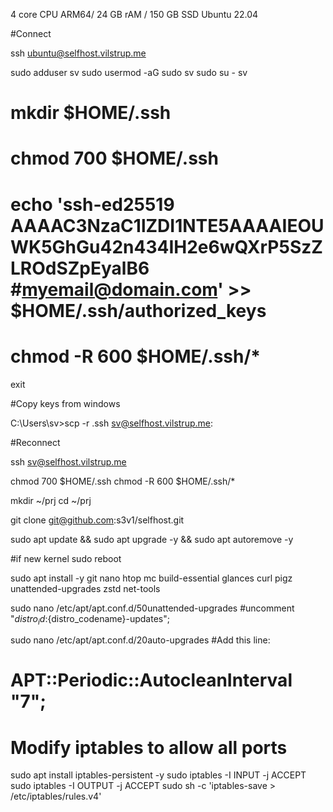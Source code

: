 

4 core CPU ARM64/ 24 GB rAM / 150 GB SSD
Ubuntu 22.04

#Connect

ssh ubuntu@selfhost.vilstrup.me

sudo adduser sv
sudo usermod -aG sudo sv
sudo su - sv

#    mkdir $HOME/.ssh
#    chmod 700 $HOME/.ssh
#    echo 'ssh-ed25519 AAAAC3NzaC1lZDI1NTE5AAAAIEOUWK5GhGu42n434IH2e6wQXrP5SzZLROdSZpEyalB6 #myemail@domain.com' >> $HOME/.ssh/authorized_keys
#    chmod -R 600 $HOME/.ssh/*

exit

#Copy keys from windows

C:\Users\sv>scp -r .ssh sv@selfhost.vilstrup.me:

#Reconnect 

ssh sv@selfhost.vilstrup.me

chmod 700 $HOME/.ssh
chmod -R 600 $HOME/.ssh/*

mkdir ~/prj
cd ~/prj

git clone git@github.com:s3v1/selfhost.git




sudo apt update && sudo apt upgrade -y && sudo apt autoremove -y

#if new kernel
sudo reboot

sudo apt install -y git nano htop mc build-essential glances curl pigz unattended-upgrades zstd net-tools

sudo nano /etc/apt/apt.conf.d/50unattended-upgrades
#uncomment   "${distro_id}:${distro_codename}-updates";

sudo nano /etc/apt/apt.conf.d/20auto-upgrades
#Add this line:
#    APT::Periodic::AutocleanInterval "7";

# Modify iptables to allow all ports

sudo apt install iptables-persistent -y
sudo iptables -I INPUT -j ACCEPT
sudo iptables -I OUTPUT -j ACCEPT
sudo sh -c 'iptables-save > /etc/iptables/rules.v4'



